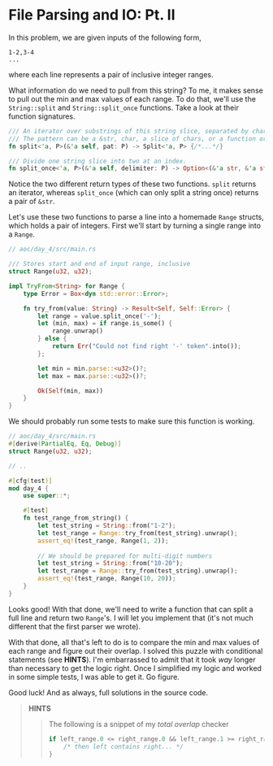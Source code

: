 # File Parsing and IO: Pt. II
In this problem, we are given inputs of the following form,
```
1-2,3-4
...
```
where each line represents a pair of inclusive integer ranges. 

What information do we need to pull from this string? To me, it makes sense to pull out the min and max values of each range. To do that, we'll use the `String::split` and `String::split_once` functions. Take a look at their function signatures.

```rust
/// An iterator over substrings of this string slice, separated by characters matched by a pattern.
/// The pattern can be a &str, char, a slice of chars, or a function or closure that determines if a character matches.
fn split<'a, P>(&'a self, pat: P) -> Split<'a, P> {/*...*/}

/// Divide one string slice into two at an index.
fn split_once<'a, P>(&'a self, delimiter: P) -> Option<(&'a str, &'a str)> {/* ... */}
```

Notice the two different return types of these two functions. `split` returns an iterator, whereas `split_once` (which can only split a string once) returns a pair of `&str`.

Let's use these two functions to parse a line into a homemade `Range` structs, which holds a pair of integers. First we'll start by turning a single range into a `Range`.

```rust
// aoc/day_4/src/main.rs

/// Stores start and end of input range, inclusive
struct Range(u32, u32);

impl TryFrom<String> for Range {
    type Error = Box<dyn std::error::Error>;

    fn try_from(value: String) -> Result<Self, Self::Error> {        
        let range = value.split_once('-');
        let (min, max) = if range.is_some() {
            range.unwrap()
        } else {
            return Err("Could not find right '-' token".into());
        };

        let min = min.parse::<u32>()?;    
        let max = max.parse::<u32>()?;

        Ok(Self(min, max))
    }
}
```
We should probably run some tests to make sure this function is working.
```rust
// aoc/day_4/src/main.rs
#[derive(PartialEq, Eq, Debug)]
struct Range(u32, u32);

// ..

#[cfg(test)]
mod day_4 {
    use super::*;

    #[test]
    fn test_range_from_string() {
        let test_string = String::from("1-2");
        let test_range = Range::try_from(test_string).unwrap();
        assert_eq!(test_range, Range(1, 2));
        
        // We should be prepared for multi-digit numbers
        let test_string = String::from("10-20");
        let test_range = Range::try_from(test_string).unwrap();
        assert_eq!(test_range, Range(10, 20));
    }
}
```

Looks good! With that done, we'll need to write a function that can split a full line and return two `Range`'s. I will let you implement that (it's not much different that the first parser we wrote).

With that done, all that's left to do is to compare the min and max values of each range and figure out their overlap. I solved this puzzle with conditional statements (see **HINTS**). I'm embarrassed to admit that it took _way_ longer than necessary to get the logic right. Once I simplified my logic and worked in some simple tests, I was able to get it. Go figure.

Good luck! And as always, full solutions in the source code.

> **HINTS**
> > The following is a snippet of my _total overlap_ checker
> > ```rust
> > if left_range.0 <= right_range.0 && left_range.1 >= right_range.1 {
> >     /* then left contains right... */
> > }
> > ```